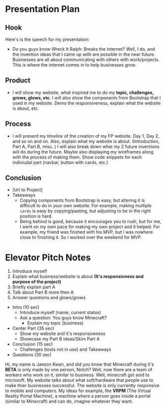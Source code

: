 # Presentation Plan

## Hook
Here's is the speech for my presentation:
* Do you guys know Wreck It Ralph: Breaks the Internet? Well, I do, and the invention ideas that I came up with are possible in the near future. Businesses are all about communicating with others with work/projects. This is where the internet comes in to help businesses grow.

## Product
* I will show my website, what inspired me to do my **topic, challenges, grows, glows, etc**. I will also show the components from Bootstrap that I used in my website. Demo the responsiveness, explain what the website is about, etc.

## Process
* I will present my _timeline_ of the creation of my FP website. Day 1, Day 2, and so on and on. Also, explain what my website is about. (Introduction, Part A, Part B, misc..) I will also break down what my 2 future inventions will do during the future. Maybe also displaying my wireframes along with the process of making them. Show code snippets for each indiviudal part (navbar, button with cards, etc.)

## Conclusion
* [Url to Project]
* Takeaways
  * Copying components from Bootstrap is easy, but altering it is difficult to do in your own website. For example, making multiple `cards` is easy by copying/pasting, but adjusting to be in the right position is hard.
  * Being behind is good, because it encourages you to rush, but for me, I went on my own pace for making my own project and it helped. For example, my friend was finshed with his MVP, but I was nowhere close to finishing it. So I worked over the weekend for MVP.

<!-- * ANSWER ANY QUESTIONS AND END PRESENTATION. -->

<!-- EXAMPLE

## Hook
* Verbal riddle of GGD

## Product
* GIF/Demo of example/non-example

## Process
* Flowchart of plan
  * MVP: noun -> door -> yes/no
  * Beyond MVP: noun -> word relation API -> noun API -> yes/no, with counterexample
* Code snippets of:
  * MVP
  * Both APIs
  * Challenge with API keys

## Conclusion
* [URL to project]
* Takeaways
  * Less = more: the heart of the riddle was one line of code; it obviously took more to make the entire thing work, but one complicated line of regular expressions was essentially the solution to the riddle
  * Expect the unexpected: it’s important to budget time for things you don’t account for; for example, I didn’t consider the fact that I would need another entire API to detect nouns
  * Determination is key: ironically enough, I had to make my API keys private. At first, it didn’t seem like it was possible, which meant I couldn’t publish my app. But after all of that hard work, I was determined to find a solution, and I found it in config variables.
* "Presentation can’t, but a speech can"
-->
# Elevator Pitch Notes
1. Introduce myself
2. Explain what business/website is about **(It's responsivness and purpose of the project)**
3. Briefly explain part A
4. Talk about Part B more then A
5. Answer questions and glows/grows

* Intro (10 sec)
  * Introduce myself (name, current status)
  * Ask a question: You guys know Minecraft?
    * Explain my topic (business)
* Center Part (35 sec)
  * Show my website and it's responsiveness
  * Showcase my Part B ideas/Skim Part A
* Conclusion (15 sec)
  * Challenges (tools not in use) and Takeaways
 * Questions (30 sec)

Hi, my name is Jaeson Kwan, and did you know that Minecraft during it's **BETA** is only made by one person, Notch? Well, now there are a team of workers who work on it, similar to business. Well, minecraft got sold to microsoft. My website talks about what soft/hardware that people use to make thier businesses successful. The website is only currently responsive to mobile and computers. My ideas for example, the **VRPM** (The Virtual Reality Portal Machine), a machine where a person goes inside a portal (similar to Minecraft) and can do, imagine whatever they want.
